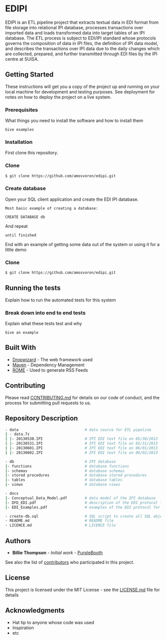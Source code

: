 # EDIPI

EDIPI is an ETL pipeline project that extracts textual data in EDI format from file storage into relational IPI database, processes transactions over imported data and loads transformed data into target tables of an IPI database. The ETL process is subject to EDI/IPI standard whose protocols governs the composition of data in IPI files, the definition of IPI data model, and describes the transactions over IPI data due to the daily changes which are collected, prepared, and further transmitted through EDI files by the IPI centre at SUISA. 

## Getting Started

These instructions will get you a copy of the project up and running on your local machine for development and testing purposes. See deployment for notes on how to deploy the project on a live system.

### Prerequisites

What things you need to install the software and how to install them

```
Give examples
```

### Installation

First clone this repository.

### Clone
```sh
$ git clone https://github.com/amosvoron/edipi.git
```

### Create database

Open your SQL client application and create the EDI IPI database.

```
Most basic example of creating a database:

CREATE DATABASE db

```

And repeat

```
until finished
```

End with an example of getting some data out of the system or using it for a little demo

### Clone
```sh
$ git clone https://github.com/amosvoron/edipi.git
```

## Running the tests

Explain how to run the automated tests for this system

### Break down into end to end tests

Explain what these tests test and why

```
Give an example
```

## Built With

* [Dropwizard](http://www.dropwizard.io/1.0.2/docs/) - The web framework used
* [Maven](https://maven.apache.org/) - Dependency Management
* [ROME](https://rometools.github.io/rome/) - Used to generate RSS Feeds

## Contributing

Please read [CONTRIBUTING.md](https://gist.github.com/PurpleBooth/b24679402957c63ec426) for details on our code of conduct, and the process for submitting pull requests to us.

## Repository Description

```sh
- data                              # data source for ETL pipeline
| - data.7z
| |- 20130530.IPI                   # IPI EDI text file on 05/30/2013
| |- 20130531.IPI                   # IPI EDI text file on 05/31/2013
| |- 20130601.IPI                   # IPI EDI text file on 06/01/2013
| |- 20130602.IPI                   # IPI EDI text file on 06/02/2013

- db                                # IPI database
|- functions                        # database functions 
|- schemas                          # database schemas
|- stored procedures                # database stored procedures
|- tables                           # database tables
|- views                            # database views

- docs
|- Conceptual_Data_Model.pdf        # data model of the IPI database
|- DFD_EDI.pdf                      # description of the EDI protocol for the IPI system
|- EDI_Examples.pdf                 # examples of the EDI protocol for the IPI system

- create-db.sql                     # SQL script to create all SQL objects with default data
- README.md                         # README file
- LICENCE.md                        # LICENCE file
```

## Authors

* **Billie Thompson** - *Initial work* - [PurpleBooth](https://github.com/PurpleBooth)

See also the list of [contributors](https://github.com/your/project/contributors) who participated in this project.

## License

This project is licensed under the MIT License - see the [LICENSE.md](LICENSE.md) file for details

## Acknowledgments

* Hat tip to anyone whose code was used
* Inspiration
* etc
